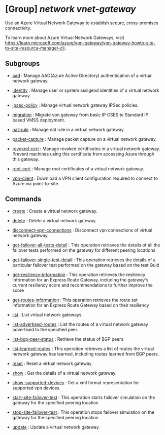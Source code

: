 # [Group] _network vnet-gateway_

Use an Azure Virtual Network Gateway to establish secure, cross-premises connectivity.

To learn more about Azure Virtual Network Gateways, visit https://learn.microsoft.com/azure/vpn-gateway/vpn-gateway-howto-site-to-site-resource-manager-cli.

## Subgroups

- [aad](/Commands/network/vnet-gateway/aad/readme.md)
: Manage AAD(Azure Active Directory) authentication of a virtual network gateway.

- [identity](/Commands/network/vnet-gateway/identity/readme.md)
: Manage user or system assigend identities of a virtual network gateway.

- [ipsec-policy](/Commands/network/vnet-gateway/ipsec-policy/readme.md)
: Manage virtual network gateway IPSec policies.

- [migration](/Commands/network/vnet-gateway/migration/readme.md)
: Migrate vpn gateway from basic IP CSES to Standard IP based VMSS deployment.

- [nat-rule](/Commands/network/vnet-gateway/nat-rule/readme.md)
: Manage nat rule in a virtual network gateway.

- [packet-capture](/Commands/network/vnet-gateway/packet-capture/readme.md)
: Manage packet capture on a virtual network gateway.

- [revoked-cert](/Commands/network/vnet-gateway/revoked-cert/readme.md)
: Manage revoked certificates in a virtual network gateway. Prevent machines using this certificate from accessing Azure through this gateway.

- [root-cert](/Commands/network/vnet-gateway/root-cert/readme.md)
: Manage root certificates of a virtual network gateway.

- [vpn-client](/Commands/network/vnet-gateway/vpn-client/readme.md)
: Download a VPN client configuration required to connect to Azure via point-to-site.

## Commands

- [create](/Commands/network/vnet-gateway/_create.md)
: Create a virtual network gateway.

- [delete](/Commands/network/vnet-gateway/_delete.md)
: Delete a virtual network gateway.

- [disconnect-vpn-connections](/Commands/network/vnet-gateway/_disconnect-vpn-connections.md)
: Disconnect vpn connections of virtual network gateway.

- [get-failover-all-tests-detail](/Commands/network/vnet-gateway/_get-failover-all-tests-detail.md)
: This operation retrieves the details of all the failover tests performed on the gateway for different peering locations

- [get-failover-single-test-detail](/Commands/network/vnet-gateway/_get-failover-single-test-detail.md)
: This operation retrieves the details of a particular failover test performed on the gateway based on the test Guid

- [get-resiliency-information](/Commands/network/vnet-gateway/_get-resiliency-information.md)
: This operation retrieves the resiliency information for an Express Route Gateway, including the gateway's current resiliency score and recommendations to further improve the score

- [get-routes-information](/Commands/network/vnet-gateway/_get-routes-information.md)
: This operation retrieves the route set information for an Express Route Gateway based on their resiliency

- [list](/Commands/network/vnet-gateway/_list.md)
: List virtual network gateways.

- [list-advertised-routes](/Commands/network/vnet-gateway/_list-advertised-routes.md)
: List the routes of a virtual network gateway advertised to the specified peer.

- [list-bgp-peer-status](/Commands/network/vnet-gateway/_list-bgp-peer-status.md)
: Retrieve the status of BGP peers.

- [list-learned-routes](/Commands/network/vnet-gateway/_list-learned-routes.md)
: This operation retrieves a list of routes the virtual network gateway has learned, including routes learned from BGP peers.

- [reset](/Commands/network/vnet-gateway/_reset.md)
: Reset a virtual network gateway.

- [show](/Commands/network/vnet-gateway/_show.md)
: Get the details of a virtual network gateway.

- [show-supported-devices](/Commands/network/vnet-gateway/_show-supported-devices.md)
: Get a xml format representation for supported vpn devices.

- [start-site-failover-test](/Commands/network/vnet-gateway/_start-site-failover-test.md)
: This operation starts failover simulation on the gateway for the specified peering location

- [stop-site-failover-test](/Commands/network/vnet-gateway/_stop-site-failover-test.md)
: This operation stops failover simulation on the gateway for the specified peering location

- [update](/Commands/network/vnet-gateway/_update.md)
: Update a virtual network gateway.
